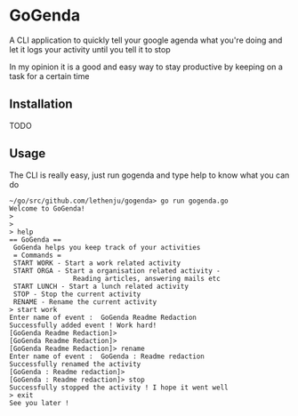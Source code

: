 # GoGenda


A CLI application to quickly tell your google agenda what you're doing and let it logs your activity until you tell it to stop

In my opinion it is a good and easy way to stay productive by keeping on a task for a certain time

## Installation

TODO

## Usage

The CLI is really easy, just run gogenda and type help to know what you can do
```
~/go/src/github.com/lethenju/gogenda> go run gogenda.go 
Welcome to GoGenda!
> 
> 
> help
== GoGenda ==
 GoGenda helps you keep track of your activities
 = Commands = 
 START WORK - Start a work related activity
 START ORGA - Start a organisation related activity - 
                Reading articles, answering mails etc
 START LUNCH - Start a lunch related activity
 STOP - Stop the current activity
 RENAME - Rename the current activity
> start work
Enter name of event :  GoGenda Readme Redaction
Successfully added event ! Work hard! 
[GoGenda Readme Redaction]> 
[GoGenda Readme Redaction]> 
[GoGenda Readme Redaction]> rename
Enter name of event :  GoGenda : Readme redaction
Successfully renamed the activity
[GoGenda : Readme redaction]> 
[GoGenda : Readme redaction]> stop
Successfully stopped the activity ! I hope it went well 
> exit
See you later !
```
